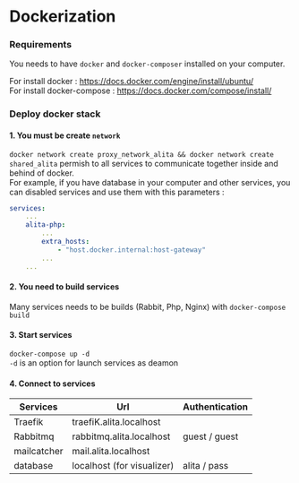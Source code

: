 # Dockerization

### Requirements
You needs to have `docker` and `docker-composer` installed on your computer.

For install docker : https://docs.docker.com/engine/install/ubuntu/ \
For install docker-compose : https://docs.docker.com/compose/install/

### Deploy docker stack
#### 1. You must be create `network` 
`docker network create proxy_network_alita && docker network create shared_alita` permish to all services to communicate together inside and behind of docker. \
For example, if you have database in your computer and other services, you can disabled services and use them with this parameters :
```yaml
services:
    ...
    alita-php:
        ...
        extra_hosts:
            - "host.docker.internal:host-gateway"
        ...
    ...
```

#### 2. You need to build services
Many services needs to be builds (Rabbit, Php, Nginx) with `docker-compose build`

#### 3. Start services
`docker-compose up -d` \
`-d` is an option for launch services as deamon


#### 4. Connect to services 

| Services    | Url                        | Authentication |
|-------------|----------------------------|----------------|
| Traefik     | traefiK.alita.localhost    |                |
| Rabbitmq    | rabbitmq.alita.localhost   | guest / guest  |
| mailcatcher | mail.alita.localhost       |                |
| database    | localhost (for visualizer) | alita / pass   |

